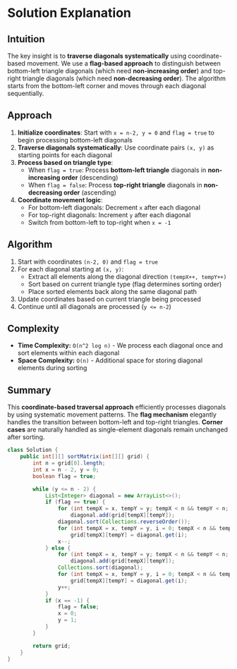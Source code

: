 
# Solution Explanation

## Intuition
The key insight is to **traverse diagonals systematically** using coordinate-based movement. We use a **flag-based approach** to distinguish between bottom-left triangle diagonals (which need **non-increasing order**) and top-right triangle diagonals (which need **non-decreasing order**). The algorithm starts from the bottom-left corner and moves through each diagonal sequentially.

## Approach
1. **Initialize coordinates**: Start with `x = n-2, y = 0` and `flag = true` to begin processing bottom-left diagonals
2. **Traverse diagonals systematically**: Use coordinate pairs `(x, y)` as starting points for each diagonal
3. **Process based on triangle type**:
   - When `flag = true`: Process **bottom-left triangle** diagonals in **non-increasing order** (descending)
   - When `flag = false`: Process **top-right triangle** diagonals in **non-decreasing order** (ascending)
4. **Coordinate movement logic**:
   - For bottom-left diagonals: Decrement `x` after each diagonal
   - For top-right diagonals: Increment `y` after each diagonal
   - Switch from bottom-left to top-right when `x = -1`

## Algorithm
1. Start with coordinates `(n-2, 0)` and `flag = true`
2. For each diagonal starting at `(x, y)`:
   - Extract all elements along the diagonal direction `(tempX++, tempY++)`
   - Sort based on current triangle type (flag determines sorting order)
   - Place sorted elements back along the same diagonal path
3. Update coordinates based on current triangle being processed
4. Continue until all diagonals are processed (`y <= n-2`)

## Complexity
- **Time Complexity:** `O(n^2 log n)` - We process each diagonal once and sort elements within each diagonal
- **Space Complexity:** `O(n)` - Additional space for storing diagonal elements during sorting

## Summary
This **coordinate-based traversal approach** efficiently processes diagonals by using systematic movement patterns. The **flag mechanism** elegantly handles the transition between bottom-left and top-right triangles. **Corner cases** are naturally handled as single-element diagonals remain unchanged after sorting.
```java
class Solution {
    public int[][] sortMatrix(int[][] grid) {
        int n = grid[0].length;
        int x = n - 2, y = 0;
        boolean flag = true;

        while (y <= n - 2) {
            List<Integer> diagonal = new ArrayList<>();
            if (flag == true) {
                for (int tempX = x, tempY = y; tempX < n && tempY < n; tempX++, tempY++)
                    diagonal.add(grid[tempX][tempY]);
                diagonal.sort(Collections.reverseOrder());
                for (int tempX = x, tempY = y, i = 0; tempX < n && tempY < n; tempX++, tempY++, i++)
                    grid[tempX][tempY] = diagonal.get(i);
                x--;
            } else {
                for (int tempX = x, tempY = y; tempX < n && tempY < n; tempX++, tempY++)
                    diagonal.add(grid[tempX][tempY]);
                Collections.sort(diagonal);
                for (int tempX = x, tempY = y, i = 0; tempX < n && tempY < n; tempX++, tempY++, i++)
                    grid[tempX][tempY] = diagonal.get(i);
                y++;
            }
            if (x == -1) {
                flag = false;
                x = 0;
                y = 1;
            }
        }

        return grid;
    }
}
```

